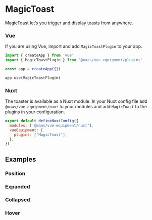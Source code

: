 # MagicToast

MagicToast let’s you trigger and display toasts from anywhere.

<component-preview src="./demo/DefaultDemo.vue" />

<!--@include: @/apps/docs/src/content/snippets/overview.md-->

<!--@include: @/apps/docs/src/content/snippets/installation.md-->

### Vue

If you are using Vue, import and add `MagicToastPlugin` to your app.

```js
import { createApp } from 'vue'
import { MagicToastPlugin } from '@maas/vue-equipment/plugins'

const app = createApp({})

app.use(MagicToastPlugin)
```

### Nuxt

The toaster is available as a Nuxt module. In your Nuxt config file add `@maas/vue-equipment/nuxt` to your modules and add `MagicToast` to the plugins in your configuration.

```js
export default defineNuxtConfig({
  modules: ['@maas/vue-equipment/nuxt'],
  vueEquipment: {
    plugins: ['MagicToast'],
  },
})
```

## Examples

### Position

<component-preview src="./demo/PositionDemo.vue" />

### Expanded

<component-preview src="./demo/ExpandedDemo.vue" />

### Collapsed

<component-preview src="./demo/CollapsedDemo.vue" />

### Hover

<component-preview src="./demo/HoverDemo.vue" />
